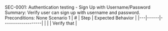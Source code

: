SEC-0001: Authentication testing - Sign Up with Username/Password
Summary: Verify user can sign up with username and password.
Preconditions: None
Scenario 1
 | \# | Step | Expected Behavior | 
 |---|------|-------------------| 
 |   |      | Verify that       | 

